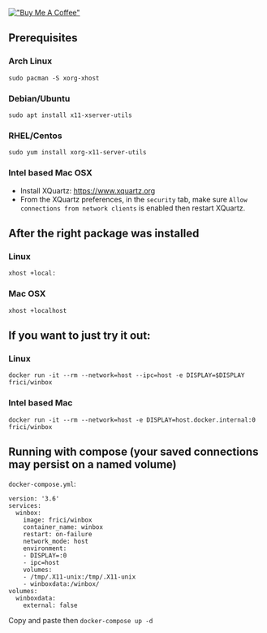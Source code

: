 [!["Buy Me A Coffee"](https://www.buymeacoffee.com/assets/img/custom_images/orange_img.png)](https://www.buymeacoffee.com/ekezet)
## Prerequisites
### Arch Linux
`sudo pacman -S xorg-xhost`
### Debian/Ubuntu
`sudo apt install x11-xserver-utils`
### RHEL/Centos
`sudo yum install xorg-x11-server-utils`
### Intel based Mac OSX
- Install XQuartz: https://www.xquartz.org
- From the XQuartz preferences, in the `security` tab, make sure `Allow connections from network clients` is enabled then restart XQuartz.

## After the right package was installed
### Linux
`xhost +local:`
### Mac OSX
`xhost +localhost`
## If you want to just try it out:
### Linux
`docker run -it --rm --network=host --ipc=host -e DISPLAY=$DISPLAY frici/winbox`
### Intel based Mac
`docker run -it --rm --network=host -e DISPLAY=host.docker.internal:0 frici/winbox`
## Running with compose (your saved connections may persist on a named volume)
`docker-compose.yml`:
```
version: '3.6'
services:
  winbox:
    image: frici/winbox
    container_name: winbox
    restart: on-failure
    network_mode: host
    environment:
    - DISPLAY=:0
    - ipc=host
    volumes:
    - /tmp/.X11-unix:/tmp/.X11-unix
    - winboxdata:/winbox/
volumes:
  winboxdata:
    external: false
```
Copy and paste then `docker-compose up -d`
